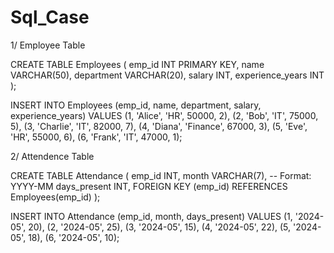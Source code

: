 # Sql_Case

1/ Employee Table

CREATE TABLE Employees (
    emp_id INT PRIMARY KEY,
    name VARCHAR(50),
    department VARCHAR(20),
    salary INT,
    experience_years INT
);

INSERT INTO Employees (emp_id, name, department, salary, experience_years) VALUES
(1, 'Alice', 'HR', 50000, 2),
(2, 'Bob', 'IT', 75000, 5),
(3, 'Charlie', 'IT', 82000, 7),
(4, 'Diana', 'Finance', 67000, 3),
(5, 'Eve', 'HR', 55000, 6),
(6, 'Frank', 'IT', 47000, 1);

2/ Attendence Table

CREATE TABLE Attendance (
    emp_id INT,
    month VARCHAR(7), -- Format: YYYY-MM
    days_present INT,
    FOREIGN KEY (emp_id) REFERENCES Employees(emp_id)
);

INSERT INTO Attendance (emp_id, month, days_present) VALUES
(1, '2024-05', 20),
(2, '2024-05', 25),
(3, '2024-05', 15),
(4, '2024-05', 22),
(5, '2024-05', 18),
(6, '2024-05', 10);
